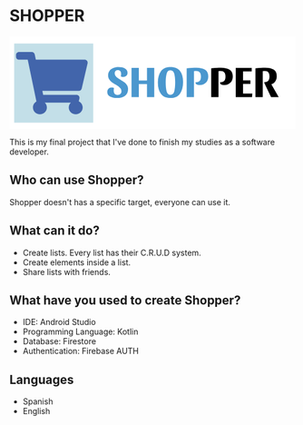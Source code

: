 # SHOPPER
<svg width="934" height="304" viewBox="0 0 934 304" fill="none" xmlns="http://www.w3.org/2000/svg">
<rect width="934" height="304" fill="white"/>
<rect x="15.2001" y="24.32" width="258.4" height="258.4" fill="#C3DFE8"/>
<path d="M355.88 101.08C364.232 101.08 371.288 102.568 377.048 105.544C382.808 108.52 385.688 113.368 385.688 120.088C385.688 124.312 384.344 127.576 381.656 129.88C378.968 132.184 375.464 133.336 371.144 133.336C368.168 133.336 365.672 132.808 363.656 131.752C364.328 129.352 364.664 126.568 364.664 123.4C364.664 119.56 363.8 116.584 362.072 114.472C360.44 112.264 357.8 111.16 354.152 111.16C350.984 111.16 348.44 112.024 346.52 113.752C344.696 115.48 343.784 117.928 343.784 121.096C343.784 124.36 344.648 127.288 346.376 129.88C348.104 132.376 350.216 134.536 352.712 136.36C355.304 138.184 358.808 140.392 363.224 142.984C368.408 146.056 372.584 148.792 375.752 151.192C379.016 153.592 381.752 156.616 383.96 160.264C386.264 163.912 387.416 168.28 387.416 173.368C387.416 182.872 384.056 190.072 377.336 194.968C370.616 199.768 361.88 202.168 351.128 202.168C342.2 202.168 334.664 200.584 328.52 197.416C322.472 194.248 319.448 189.112 319.448 182.008C319.448 177.784 320.792 174.376 323.48 171.784C326.264 169.192 329.768 167.896 333.992 167.896C337.16 167.896 339.656 168.424 341.48 169.48C340.808 172.456 340.472 175 340.472 177.112C340.472 187.096 344.6 192.088 352.856 192.088C356.696 192.088 359.816 191.032 362.216 188.92C364.616 186.712 365.816 183.784 365.816 180.136C365.816 176.872 364.952 173.992 363.224 171.496C361.496 168.904 359.336 166.696 356.744 164.872C354.152 162.952 350.696 160.696 346.376 158.104C341.192 155.032 336.968 152.296 333.704 149.896C330.536 147.496 327.8 144.472 325.496 140.824C323.288 137.176 322.184 132.856 322.184 127.864C322.184 122.2 323.72 117.352 326.792 113.32C329.864 109.288 333.944 106.264 339.032 104.248C344.216 102.136 349.832 101.08 355.88 101.08ZM473.052 103.96V199H449.292V156.664H422.652V199H398.748V103.96H422.652V145.144H449.292V103.96H473.052ZM526.041 101.08C540.249 101.08 550.665 105.4 557.289 114.04C563.913 122.68 567.225 134.728 567.225 150.184C567.225 166.024 563.865 178.648 557.145 188.056C550.521 197.464 540.153 202.168 526.041 202.168C512.121 202.168 501.753 197.656 494.937 188.632C488.217 179.608 484.857 167.416 484.857 152.056C484.857 136.408 488.169 124.024 494.793 114.904C501.513 105.688 511.929 101.08 526.041 101.08ZM526.041 191.8C532.473 191.8 536.649 188.008 538.569 180.424C540.489 172.744 541.449 162.952 541.449 151.048C541.449 139.624 540.441 130.168 538.425 122.68C536.505 115.192 532.377 111.448 526.041 111.448C519.705 111.448 515.529 115.24 513.513 122.824C511.497 130.312 510.489 139.72 510.489 151.048C510.489 162.856 511.449 172.6 513.369 180.28C515.385 187.96 519.609 191.8 526.041 191.8ZM649.589 131.464C649.589 140.008 646.997 146.92 641.813 152.2C636.629 157.384 629.813 159.976 621.365 159.976C617.429 159.976 614.165 159.304 611.573 157.96C608.981 156.52 607.685 154.264 607.685 151.192C614.021 151.192 618.581 149.656 621.365 146.584C624.245 143.416 625.685 138.52 625.685 131.896C625.685 119.8 620.597 113.752 610.421 113.752C608.021 113.752 605.525 113.992 602.933 114.472V199H579.029V104.968C591.413 103.816 602.069 103.24 610.997 103.24C622.997 103.24 632.405 105.4 639.221 109.72C646.133 113.944 649.589 121.192 649.589 131.464Z" fill="#4A97CE"/>
<path d="M729.746 131.464C729.746 140.008 727.154 146.92 721.97 152.2C716.786 157.384 709.97 159.976 701.522 159.976C697.586 159.976 694.322 159.304 691.73 157.96C689.138 156.52 687.842 154.264 687.842 151.192C694.178 151.192 698.738 149.656 701.522 146.584C704.402 143.416 705.842 138.52 705.842 131.896C705.842 119.8 700.754 113.752 690.578 113.752C688.178 113.752 685.682 113.992 683.09 114.472V199H659.186V104.968C671.57 103.816 682.226 103.24 691.154 103.24C703.154 103.24 712.562 105.4 719.378 109.72C726.29 113.944 729.746 121.192 729.746 131.464ZM791.614 103.96V115.336H763.246V144.424H787.294V155.944H763.246V187.624H793.63L792.622 199H739.342V103.96H791.614ZM873.444 131.032C873.444 137.56 871.86 143.128 868.692 147.736C865.62 152.344 861.348 155.608 855.876 157.528L879.78 199H854.868L833.556 154.792C832.884 153.064 832.548 151.624 832.548 150.472C838.692 150.472 843.06 148.936 845.652 145.864C848.34 142.696 849.684 137.944 849.684 131.608C849.684 119.704 844.836 113.752 835.14 113.752C832.74 113.752 830.244 113.992 827.652 114.472V199H803.748V104.968C816.132 103.816 826.788 103.24 835.716 103.24C847.62 103.24 856.884 105.352 863.508 109.576C870.132 113.704 873.444 120.856 873.444 131.032Z" fill="black"/>
<path d="M235.902 171.548L255.113 88.8035C256.5 82.8291 251.861 77.14 245.603 77.14H85.9804L82.2554 59.314C81.3273 54.8708 77.3333 51.68 72.7 51.68H31.0334C25.6467 51.68 21.28 55.9545 21.28 61.2275V67.5925C21.28 72.8655 25.6467 77.14 31.0334 77.14H59.433L87.9811 213.763C81.1513 217.608 76.5489 224.817 76.5489 233.083C76.5489 245.386 86.7379 255.36 99.3067 255.36C111.876 255.36 122.064 245.386 122.064 233.083C122.064 226.847 119.445 221.214 115.227 217.17H200.426C196.209 221.214 193.589 226.847 193.589 233.083C193.589 245.386 203.778 255.36 216.347 255.36C228.916 255.36 239.105 245.386 239.105 233.083C239.105 224.262 233.867 216.64 226.271 213.031L228.513 203.373C229.9 197.399 225.261 191.71 219.002 191.71H109.92L107.261 178.98H226.391C230.945 178.98 234.893 175.895 235.902 171.548Z" fill="#4265AB"/>
</svg>

This is my final project that I've done to finish my studies as a software developer. 

## Who can use Shopper?
Shopper doesn't has a specific target, everyone can use it.

## What can it do?
* Create lists. Every list has their C.R.U.D system.
* Create elements inside a list.
* Share lists with friends.

## What have you used to create Shopper?
* IDE: Android Studio
* Programming Language: Kotlin
* Database: Firestore
* Authentication: Firebase AUTH

## Languages
* Spanish
* English


